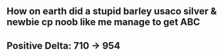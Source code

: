 ## How on earth did a stupid barley usaco silver & newbie cp noob like me manage to get ABC

## Positive Delta: 710 -> 954